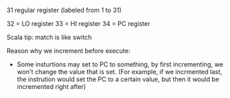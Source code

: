 
31 regular register (labeled from 1 to 31)

32 = LO register
33 = HI register
34 = PC register


Scala tip: match is like switch

Reason why we increment before execute:
- Some insturtions may set to PC to something, by first incrementing, we won't change the value that is set. (For example, if we incrmented last, the instrution would set the PC to a certain value, but then it would be incremented right after)
